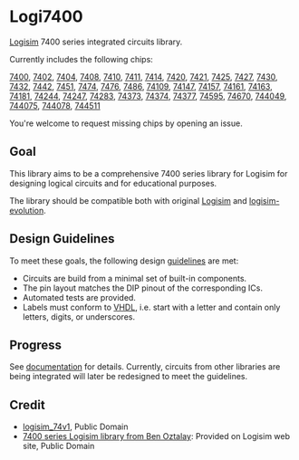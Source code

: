 # Logi7400

[Logisim](http://www.cburch.com/logisim/) 7400 series integrated circuits library.

Currently includes the following chips:

[7400](doc/7400.md), [7402](doc/7402.md), [7404](doc/7404.md), [7408](doc/7408.md), [7410](doc/7410.md),
[7411](doc/7411.md), [7414](doc/7414.md), [7420](doc/7420.md), [7421](doc/7421.md), [7425](doc/7425.md),
[7427](doc/7427.md), [7430](doc/7430.md), [7432](doc/7432.md), [7442](doc/7442.md), [7451](doc/7451.md),
[7474](doc/7474.md), [7476](doc/7476.md), [7486](doc/7486.md), [74109](doc/74109.md),
[74147](doc/74147.md), [74157](doc/74157.md), [74161](doc/74161.md), [74163](doc/74163.md),
[74181](doc/74181.md), [74244](doc/74244.md), [74247](doc/74247.md), [74283](doc/74283.md),
[74373](doc/74373.md), [74374](doc/74374.md), [74377](doc/74377.md), [74595](doc/74595.md),
[74670](doc/74670.md), [744049](doc/744049.md), [744075](doc/744075.md), [744078](doc/744078.md),
[744511](doc/744511.md)

You're welcome to request missing chips by opening an issue.

## Goal

This library aims to be a comprehensive 7400 series library for Logisim for designing logical circuits and for educational purposes.

The library should be compatible both with original [Logisim](http://www.cburch.com/logisim/) and [logisim-evolution](https://github.com/reds-heig/logisim-evolution).

## Design Guidelines

To meet these goals, the following design [guidelines](guidelines.md) are met:

* Circuits are build from a minimal set of built-in components.
* The pin layout matches the DIP pinout of the corresponding ICs.
* Automated tests are provided.
* Labels must conform to [VHDL](https://en.wikipedia.org/wiki/VHDL), i.e. start with a letter and contain only letters, digits, or underscores.

## Progress

See [documentation](doc/README.md) for details. Currently, circuits from other libraries are 
being integrated will later be redesigned to meet the guidelines.

## Credit

* [logisim_74v1](http://74x.weebly.com/blog/library-of-7400-logic-for-logisim), Public Domain
* [7400 series Logisim library from Ben Oztalay](http://www.cburch.com/logisim/download/7400-lib.zip]): Provided on Logisim web site, Public Domain
